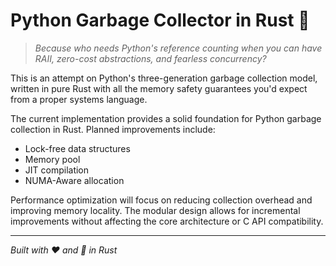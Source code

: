 # Python Garbage Collector in Rust 🦀

> *Because who needs Python's reference counting when you can have RAII, zero-cost abstractions, and fearless concurrency?*

This is an attempt on Python's three-generation garbage collection model, written in pure Rust with all the memory safety guarantees you'd expect from a proper systems language.

The current implementation provides a solid foundation for Python garbage collection in Rust. Planned improvements include:
- Lock-free data structures
- Memory pool
- JIT compilation
- NUMA-Aware allocation

Performance optimization will focus on reducing collection overhead and improving memory locality. The modular design allows for incremental improvements without affecting the core architecture or C API compatibility.

---

*Built with ❤️ and 🦀 in Rust*
